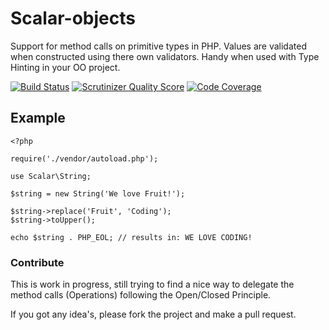 # Scalar-objects

Support for method calls on primitive types in PHP. Values are validated when constructed using there own validators. Handy when used with Type Hinting in your OO project.

[![Build Status](https://travis-ci.org/void-sector/ScalarObjects.png?branch=master)](https://travis-ci.org/void-sector/ScalarObjects)
[![Scrutinizer Quality Score](https://scrutinizer-ci.com/g/void-sector/ScalarObjects/badges/quality-score.png?s=50937d234c07bce292c265daee3acb250399f99d)](https://scrutinizer-ci.com/g/void-sector/ScalarObjects/)
[![Code Coverage](https://scrutinizer-ci.com/g/void-sector/ScalarObjects/badges/coverage.png?s=c4c78454335d1346711b5369d02bca07f8bad20c)](https://scrutinizer-ci.com/g/void-sector/ScalarObjects/)


## Example

    <?php

    require('./vendor/autoload.php');

    use Scalar\String;

    $string = new String('We love Fruit!');

    $string->replace('Fruit', 'Coding');
    $string->toUpper();

    echo $string . PHP_EOL; // results in: WE LOVE CODING!

### Contribute

This is work in progress, still trying to find a nice way to delegate the method calls (Operations) following the Open/Closed Principle.

If you got any idea's, please fork the project and make a pull request. 
